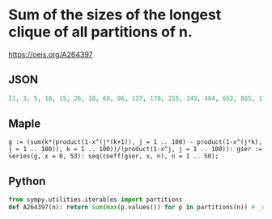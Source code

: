 # Sum of the sizes of the longest clique of all partitions of n\.
https://oeis.org/A264397
## JSON
```JSON
[1, 3, 5, 10, 15, 26, 38, 60, 86, 127, 178, 255, 349, 484, 652, 885, 1174, 1565, 2049, 2689, 3481, 4510, 5779, 7407, 9403, 11933, 15029, 18908, 23636, 29511, 36641, 45432, 56063, 69076, 84753, 103833, 126730, 154438, 187584, 227485, 275056, 332066, 399811]
```
## Maple
```Maple
g := (sum(k*(product(1-x^(j*(k+1)), j = 1 .. 100) - product(1-x^(j*k), j = 1 .. 100)), k = 1 .. 100))/(product(1-x^j, j = 1 .. 100)): gser := series(g, x = 0, 53): seq(coeff(gser, x, n), n = 1 .. 50);
```
## Python
```Python
from sympy.utilities.iterables import partitions
def A264397(n): return sum(max(p.values()) for p in partitions(n)) # _Chai Wah Wu_, Sep 17 2023
```
